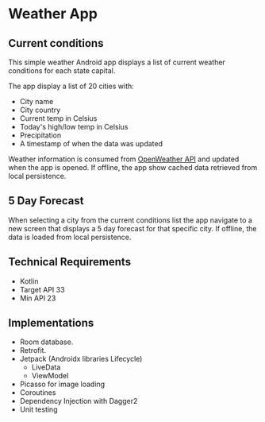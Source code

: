 # Weather App

## Current conditions 

This simple weather Android app displays a list of current weather conditions for each state capital.

The app display a list of 20 cities with:
- City name
- City country
- Current temp in Celsius
- Today's high/low temp in Celsius
- Precipitation
- A timestamp of when the data was updated

Weather information is consumed from [OpenWeather API] and updated when the app is opened. If offline, the app show cached data retrieved from local persistence.

## 5 Day Forecast

When selecting a city from the current conditions list the app navigate to a new screen that displays a 5 day forecast for that specific city. If offline, the data is loaded from local persistence.

## Technical Requirements
- Kotlin
- Target API 33
- Min API 23

## Implementations
- Room database.
- Retrofit.
- Jetpack (Androidx libraries Lifecycle)
  - LiveData
  - ViewModel
- Picasso for image loading
- Coroutines
- Dependency Injection with Dagger2
- Unit testing


[OpenWeather Api]: <https://openweathermap.org/api>
